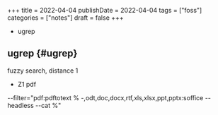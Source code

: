 +++
title = 2022-04-04
publishDate = 2022-04-04
tags = ["foss"]
categories = ["notes"]
draft = false
+++

-   ugrep

<!--more-->


## ugrep {#ugrep}

fuzzy search, distance 1

-   Z1
    pdf

--filter="pdf:pdftotext % -,odt,doc,docx,rtf,xls,xlsx,ppt,pptx:soffice --headless --cat %"